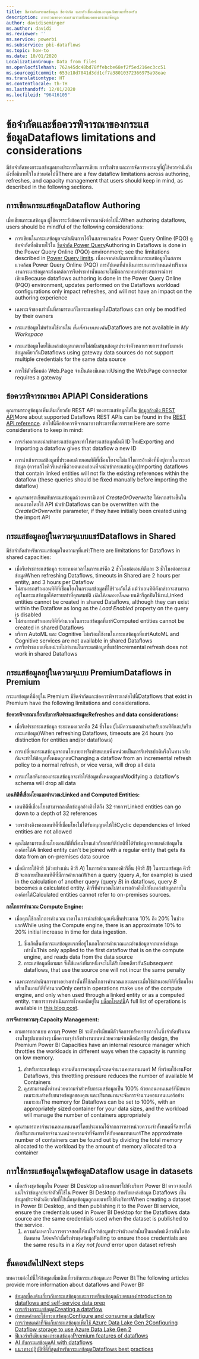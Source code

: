 ```yaml
---
title: ขีดจำกัดกระแสข้อมูล ข้อจำกัด และตัวเชื่อมต่อและคุณลักษณะที่รองรับ
description: ภาพรวมของความสามารถทั้งหมดของกระแสข้อมูล
author: davidiseminger
ms.author: davidi
ms.reviewer: ''
ms.service: powerbi
ms.subservice: pbi-dataflows
ms.topic: how-to
ms.date: 10/01/2020
LocalizationGroup: Data from files
ms.openlocfilehash: 762a45dc48bd78ffebcbe68ef2f5ed216ec3cc51
ms.sourcegitcommit: 653e18d7041d3dd1cf7a38010372366975a98eae
ms.translationtype: HT
ms.contentlocale: th-TH
ms.lasthandoff: 12/01/2020
ms.locfileid: "96416105"
---
```

# <a name="dataflows-limitations-and-considerations"></a><span data-ttu-id="30f47-103">ข้อจำกัดและข้อควรพิจารณาของกระแสข้อมูล</span><span class="sxs-lookup"><span data-stu-id="30f47-103">Dataflows limitations and considerations</span></span>

<span data-ttu-id="30f47-104">มีข้อจำกัดของกระแสข้อมูลบางประการในการเขียน การรีเฟรช และการจัดการความจุที่ผู้ใช้ควรคำนึงถึงดังที่อธิบายไว้ในส่วนต่อไปนี้</span><span class="sxs-lookup"><span data-stu-id="30f47-104">There are a few dataflow limitations across authoring, refreshes, and capacity management that users should keep in mind, as described in the following sections.</span></span>

## <a name="dataflow-authoring"></a><span data-ttu-id="30f47-105">การเขียนกระแสข้อมูล</span><span class="sxs-lookup"><span data-stu-id="30f47-105">Dataflow Authoring</span></span>

<span data-ttu-id="30f47-106">เมื่อเขียนกระแสข้อมูล ผู้ใช้ควรระวังข้อควรพิจารณาดังต่อไปนี้:</span><span class="sxs-lookup"><span data-stu-id="30f47-106">When authoring dataflows, users should be mindful of the following considerations:</span></span>

* <span data-ttu-id="30f47-107">การเขียนในกระแสข้อมูลจะดำเนินการได้ในสภาพแวดล้อม Power Query Online (PQO) ดูข้อจำกัดที่อธิบายไว้ใน [ขีดจำกัด Power Query](/power-query/power-query-online-limits)</span><span class="sxs-lookup"><span data-stu-id="30f47-107">Authoring in Dataflows is done in the Power Query Online (PQO) environment; see the limitations described in [Power Query limits](/power-query/power-query-online-limits).</span></span>
<span data-ttu-id="30f47-108">เนื่องจากดำเนินการเขียนกระแสข้อมูลในสภาพแวดล้อม Power Query Online (PQO) การอัปเดตที่ดำเนินการบนการกำหนดค่าปริมาณงานกระแสข้อมูลจะส่งผลต่อการรีเฟรชเท่านั้นและจะไม่มีผลกระทบต่อประสบการณ์การเขียน</span><span class="sxs-lookup"><span data-stu-id="30f47-108">Because dataflows authoring is done in the  Power Query Online (PQO) environment, updates performed on the Dataflows workload configurations  only impact refreshes, and will not have an impact on the authoring experience</span></span>

* <span data-ttu-id="30f47-109">เฉพาะเจ้าของเท่านั้นที่สามารถแก้ไขกระแสข้อมูลได้</span><span class="sxs-lookup"><span data-stu-id="30f47-109">Dataflows can only be modified by their owners</span></span>

* <span data-ttu-id="30f47-110">กระแสข้อมูลไม่พร้อมใช้งานใน *พื้นที่ทำงานของฉัน*</span><span class="sxs-lookup"><span data-stu-id="30f47-110">Dataflows are not available in *My Workspace*</span></span>

* <span data-ttu-id="30f47-111">กระแสข้อมูลโดยใช้แหล่งข้อมูลเกตเวย์ไม่สนับสนุนข้อมูลประจำตัวหลายรายการสำหรับแหล่งข้อมูลเดียวกัน</span><span class="sxs-lookup"><span data-stu-id="30f47-111">Dataflows using gateway data sources do not support multiple credentials for the same data source</span></span>

* <span data-ttu-id="30f47-112">การใช้ตัวเชื่อมต่อ Web.Page จำเป็นต้องมีเกตเวย์</span><span class="sxs-lookup"><span data-stu-id="30f47-112">Using the Web.Page connector requires a gateway</span></span>

## <a name="api-considerations"></a><span data-ttu-id="30f47-113">ข้อควรพิจารณาของ API</span><span class="sxs-lookup"><span data-stu-id="30f47-113">API Considerations</span></span>

<span data-ttu-id="30f47-114">คุณสามารถดูข้อมูลเพิ่มเติมเกี่ยวกับ REST API ของกระแสข้อมูลได้ใน [ข้อมูลอ้างอิง REST API](/rest/api/power-bi/dataflows)</span><span class="sxs-lookup"><span data-stu-id="30f47-114">More about supported Dataflows REST APIs can be found in the [REST API reference](/rest/api/power-bi/dataflows).</span></span> <span data-ttu-id="30f47-115">ต่อไปนี้คือข้อควรพิจารณาบางประการที่ควรทราบ:</span><span class="sxs-lookup"><span data-stu-id="30f47-115">Here are some considerations to keep in mind:</span></span>

* <span data-ttu-id="30f47-116">การส่งออกและนำเข้ากระแสข้อมูลจะทำให้กระแสข้อมูลนั้นมี ID ใหม่</span><span class="sxs-lookup"><span data-stu-id="30f47-116">Exporting and Importing a dataflow gives that dataflow a new ID</span></span>

* <span data-ttu-id="30f47-117">การนำเข้ากระแสข้อมูลที่ประกอบด้วยเอนทิตีที่เชื่อมโยงจะไม่แก้ไขการอ้างอิงที่มีอยู่ภายในกระแสข้อมูล (ควรแก้ไขคิวรีเหล่านี้ด้วยตนเองก่อนที่จะนำเข้ากระแสข้อมูล)</span><span class="sxs-lookup"><span data-stu-id="30f47-117">Importing dataflows that contain linked entities will not fix the existing references within the dataflow (these queries should be fixed manually before importing the dataflow)</span></span>

* <span data-ttu-id="30f47-118">คุณสามารถเขียนทับกระแสข้อมูลด้วยพารามิเตอร์ *CreateOrOverwrite* ได้หากสร้างขึ้นในตอนแรกโดยใช้ API นำเข้า</span><span class="sxs-lookup"><span data-stu-id="30f47-118">Dataflows can be overwritten with the *CreateOrOverwrite* parameter, if they have initially been created using the import API</span></span>

## <a name="dataflows-in-shared"></a><span data-ttu-id="30f47-119">กระแสข้อมูลอยู่ในความจุแบบแชร์</span><span class="sxs-lookup"><span data-stu-id="30f47-119">Dataflows in Shared</span></span>

<span data-ttu-id="30f47-120">มีข้อจำกัดสำหรับกระแสข้อมูลในความจุที่แชร์:</span><span class="sxs-lookup"><span data-stu-id="30f47-120">There are  limitations for Dataflows in shared capacities:</span></span>

* <span data-ttu-id="30f47-121">เมื่อรีเฟรชกระแสข้อมูล ระยะหมดเวลาในการแชร์คือ 2 ชั่วโมงต่อเอนทิตีและ 3 ชั่วโมงต่อกระแสข้อมูล</span><span class="sxs-lookup"><span data-stu-id="30f47-121">When refreshing Dataflows, timeouts in Shared are 2 hours per entity, and 3 hours per Dataflow</span></span>
* <span data-ttu-id="30f47-122">ไม่สามารถสร้างเอนทิตีที่เชื่อมโยงในกระแสข้อมูลที่ใช้ร่วมกันได้ แม้ว่าเอนทิตีดังกล่าวจะสามารถอยู่ในกระแสข้อมูลได้ตราบเท่าที่คุณสมบัติ *เปิดใช้งานการโหลด* บนคิวรีถูกปิดใช้งาน</span><span class="sxs-lookup"><span data-stu-id="30f47-122">Linked entities cannot be created in shared Dataflows, although they can exist within the Dataflow as long as the *Load Enabled* property on the query is disabled</span></span>
* <span data-ttu-id="30f47-123">ไม่สามารถสร้างเอนทิตีที่คำนวณในกระแสข้อมูลที่แชร์</span><span class="sxs-lookup"><span data-stu-id="30f47-123">Computed entities cannot be created in shared Dataflows</span></span>
* <span data-ttu-id="30f47-124">บริการ AutoML และ Cognitive ไม่พร้อมใช้งานในกระแสข้อมูลที่แชร์</span><span class="sxs-lookup"><span data-stu-id="30f47-124">AutoML and Cognitive services are not available in shared Dataflows</span></span>
* <span data-ttu-id="30f47-125">การรีเฟรชแบบเพิ่มหน่วยไม่ทำงานในกระแสข้อมูลที่แชร์</span><span class="sxs-lookup"><span data-stu-id="30f47-125">Incremental refresh does not work in shared Dataflows</span></span>

## <a name="dataflows-in-premium"></a><span data-ttu-id="30f47-126">กระแสข้อมูลอยู่ในความจุแบบ Premium</span><span class="sxs-lookup"><span data-stu-id="30f47-126">Dataflows in Premium</span></span>

<span data-ttu-id="30f47-127">กระแสข้อมูลที่มีอยู่ใน Premium มีขีดจำกัดและข้อควรพิจารณาต่อไปนี้</span><span class="sxs-lookup"><span data-stu-id="30f47-127">Dataflows that exist in Premium have the following limitations and considerations.</span></span>

<span data-ttu-id="30f47-128">**ข้อควรพิจารณาเกี่ยวกับการรีเฟรชและข้อมูล:**</span><span class="sxs-lookup"><span data-stu-id="30f47-128">**Refreshes and data considerations:**</span></span>

* <span data-ttu-id="30f47-129">เมื่อรีเฟรชกระแสข้อมูล ระยะหมดเวลาคือ 24 ชั่วโมง (ไม่มีความแตกต่างสำหรับเอนทิตีและ/หรือกระแสข้อมูล)</span><span class="sxs-lookup"><span data-stu-id="30f47-129">When refreshing Dataflows, timeouts are 24 hours (no distinction for entities and/or dataflows)</span></span>

* <span data-ttu-id="30f47-130">การเปลี่ยนกระแสข้อมูลจากนโยบายการรีเฟรชแบบเพิ่มหน่วยเป็นการรีเฟรชปกติหรือในทางกลับกันจะทำให้ข้อมูลทั้งหมดถูกลบ</span><span class="sxs-lookup"><span data-stu-id="30f47-130">Changing a dataflow from an incremental refresh policy to a normal refresh, or vice versa, will drop all data</span></span>

* <span data-ttu-id="30f47-131">การแก้ไขสคีมาของกระแสข้อมูลจะทำให้ข้อมูลทั้งหมดถูกลบ</span><span class="sxs-lookup"><span data-stu-id="30f47-131">Modifying a dataflow's schema will drop all data</span></span>

<span data-ttu-id="30f47-132">**เอนทิตีที่เชื่อมโยงและคำนวณ:**</span><span class="sxs-lookup"><span data-stu-id="30f47-132">**Linked and Computed Entities:**</span></span>

* <span data-ttu-id="30f47-133">เอนทิตีที่เชื่อมโยงสามารถลงลึกข้อมูลอ้างอิงได้ถึง 32 รายการ</span><span class="sxs-lookup"><span data-stu-id="30f47-133">Linked entities can go down to a depth of 32 references</span></span>

* <span data-ttu-id="30f47-134">วงจรอ้างอิงของเเอนทิตี้ที่เชื่อมโยงไม่ได้รับอนุญาตให้ใช้</span><span class="sxs-lookup"><span data-stu-id="30f47-134">Cyclic dependencies of linked entities are not allowed</span></span>

* <span data-ttu-id="30f47-135">คุณไม่สามารถเชื่อมโยงเอนทิตีที่เชื่อมโยงแล้วกับเอนทิตีปกติที่ได้รับข้อมูลจากแหล่งข้อมูลในองค์กรได้</span><span class="sxs-lookup"><span data-stu-id="30f47-135">A linked entity can't be joined with a regular entity that gets its data from an on-premises data source</span></span>

* <span data-ttu-id="30f47-136">เมื่อมีการใช้คิวรี (ตัวอย่างเช่น คิวรี *A*) ในการคำนวณของคิวรีอื่น (คิวรี *B*) ในกระแสข้อมูล คิวรี *B* จะกลายเป็นเอนทิตีที่มีการคำนวณ</span><span class="sxs-lookup"><span data-stu-id="30f47-136">When a query (query *A*, for example) is used in the calculation of another query (query *B*) in dataflows, query *B* becomes a calculated entity.</span></span> <span data-ttu-id="30f47-137">คิวรีที่คำนวณไม่สามารถอ้างอิงไปยังแหล่งข้อมูลภายในองค์กรได้</span><span class="sxs-lookup"><span data-stu-id="30f47-137">Calculated entities cannot refer to on-premises sources.</span></span>


<span data-ttu-id="30f47-138">**กลไกการคำนวณ:**</span><span class="sxs-lookup"><span data-stu-id="30f47-138">**Compute Engine:**</span></span>

* <span data-ttu-id="30f47-139">เมื่อคุณใช้กลไกการคำนวณ เวลาในการนำเข้าข้อมูลเพิ่มขึ้นประมาณ 10% ถึง 20% ในช่วงแรก</span><span class="sxs-lookup"><span data-stu-id="30f47-139">While using the Compute engine, there is an approximate 10% to 20% initial increase in time for data ingestion.</span></span>

  1. <span data-ttu-id="30f47-140">ซึ่งเกิดขึ้นกับกระแสข้อมูลแรกที่อยู่ในกลไกการคำนวณและอ่านข้อมูลจากแหล่งข้อมูลเท่านั้น</span><span class="sxs-lookup"><span data-stu-id="30f47-140">This only applied to the first dataflow that is on the compute engine, and reads data from the data source</span></span>
  2. <span data-ttu-id="30f47-141">กระแสข้อมูลที่ตามมา ซึ่งใช้แหล่งที่มาหนึ่งจะไม่ได้รับโทษเดียวกัน</span><span class="sxs-lookup"><span data-stu-id="30f47-141">Subsequent dataflows, that use the source one will not incur the same penalty</span></span>

* <span data-ttu-id="30f47-142">เฉพาะการดำเนินการบางอย่างเท่านั้นที่ใช้กลไกการคำนวณและเฉพาะเมื่อใช้ผ่านเอนทิตีที่เชื่อมโยงหรือเป็นเอนทิตีที่คำนวณ</span><span class="sxs-lookup"><span data-stu-id="30f47-142">Only certain operations make use of the compute engine, and only when used through a linked entity or as a computed entity.</span></span> <span data-ttu-id="30f47-143">รายการการดำเนินการทั้งหมดมีอยู่ใน [บล็อกโพสต์นี้](http://petcu40.blogspot.com/2019/06/m-folding-in-enhanced-engine-of-power.html)</span><span class="sxs-lookup"><span data-stu-id="30f47-143">A full list of operations is available in [this blog post](http://petcu40.blogspot.com/2019/06/m-folding-in-enhanced-engine-of-power.html).</span></span>


<span data-ttu-id="30f47-144">**การจัดการความจุ:**</span><span class="sxs-lookup"><span data-stu-id="30f47-144">**Capacity Management:**</span></span>

* <span data-ttu-id="30f47-145">ตามการออกแบบ ความจุ Power BI ระดับพรีเมียมมีตัวจัดการทรัพยากรภายในซึ่งจำกัดปริมาณงานในรูปแบบต่างๆ เมื่อความจุกำลังทำงานบนหน่วยความจำเหลือน้อย</span><span class="sxs-lookup"><span data-stu-id="30f47-145">By design, the Premium Power BI Capacities have an internal resource manager which throttles the workloads in different ways when the capacity is running on low memory.</span></span>

  1. <span data-ttu-id="30f47-146">สำหรับกระแสข้อมูล ความดันการควบคุมนี้จะลดจำนวนคอนเทนเนอร์ M ที่พร้อมใช้งาน</span><span class="sxs-lookup"><span data-stu-id="30f47-146">For Dataflows, this throttling pressure reduces the number of available M Containers</span></span>
  2. <span data-ttu-id="30f47-147">คุ๕สามารถตั้งค่าหน่วยความจำสำหรับกระแสข้อมูลเป็น 100% ด้วยคอนเทนเนอร์ที่มีขนาดเหมาะสมสำหรับขนาดข้อมูลของคุณ และปริมาณงานจะจัดการจำนวนคอนเทนเนอร์อย่างเหมาะสม</span><span class="sxs-lookup"><span data-stu-id="30f47-147">The memory for Dataflows can be set to 100%, with an appropriately sized container for your data sizes, and the workload will manage the number of containers appropriately</span></span>

* <span data-ttu-id="30f47-148">คุณสามารถหาจำนวนคอนเทนเนอร์โดยประมาณได้จากการหารหน่วยความจำทั้งหมดที่จัดสรรให้กับปริมาณงานด้วยจำนวนหน่วยความจำที่จัดสรรให้กับคอนเทนเนอร์</span><span class="sxs-lookup"><span data-stu-id="30f47-148">The approximate number of containers can be found out by dividing the total memory allocated to the workload by the amount of memory allocated to a container</span></span>

## <a name="dataflow-usage-in-datasets"></a><span data-ttu-id="30f47-149">การใช้กระแสข้อมูลในชุดข้อมูล</span><span class="sxs-lookup"><span data-stu-id="30f47-149">Dataflow usage in datasets</span></span>

* <span data-ttu-id="30f47-150">เมื่อสร้างชุดข้อมูลใน Power BI Desktop แล้วเผยแพร่ไปยังบริการ Power BI ตรวจสอบให้แน่ใจว่าข้อมูลประจำตัวที่ใช้ใน Power BI Desktop สำหรับแหล่งข้อมูล Dataflows เป็นข้อมูลประจำตัวเดียวกับที่ใช้เมื่อชุดข้อมูลถูกเผยแพร่ไปยังบริการ</span><span class="sxs-lookup"><span data-stu-id="30f47-150">When creating a dataset in Power BI Desktop, and then publishing it to the Power BI service, ensure the credentials used in Power BI Desktop for the Dataflows data source are the same credentials used when the dataset is published to the service.</span></span>
  1. <span data-ttu-id="30f47-151">ความล้มเหลวในการตรวจสอบให้แน่ใจว่าข้อมูลประจำตัวเหล่านั้นเป็นผลลัพธ์เดียวกันในข้อผิดพลาด *ไม่พบคีย์* เมื่อรีเฟรชชุดข้อมูล</span><span class="sxs-lookup"><span data-stu-id="30f47-151">Failing to ensure those credentials are the same results in a *Key not found* error upon dataset refresh</span></span>

## <a name="next-steps"></a><span data-ttu-id="30f47-152">ขั้นตอนถัดไป</span><span class="sxs-lookup"><span data-stu-id="30f47-152">Next steps</span></span>
<span data-ttu-id="30f47-153">บทความต่อไปนี้ให้ข้อมูลเพิ่มเติมเกี่ยวกับกระแสข้อมูลและ Power BI:</span><span class="sxs-lookup"><span data-stu-id="30f47-153">The following articles provide more information about dataflows and Power BI:</span></span>

* [<span data-ttu-id="30f47-154">ข้อมูลเบื้องต้นเกี่ยวกับกระแสข้อมูลและการเตรียมข้อมูลด้วยตนเอง</span><span class="sxs-lookup"><span data-stu-id="30f47-154">Introduction to dataflows and self-service data prep</span></span>](dataflows-introduction-self-service.md)
* [<span data-ttu-id="30f47-155">การสร้างกระแสข้อมูล</span><span class="sxs-lookup"><span data-stu-id="30f47-155">Creating a dataflow</span></span>](dataflows-create.md)
* [<span data-ttu-id="30f47-156">กำหนดค่าและใช้กระแสข้อมูล</span><span class="sxs-lookup"><span data-stu-id="30f47-156">Configure and consume a dataflow</span></span>](dataflows-configure-consume.md)
* [<span data-ttu-id="30f47-157">การกำหนดค่าที่จัดเก็บกระแสข้อมูลเพื่อใช้ Azure Data Lake Gen 2</span><span class="sxs-lookup"><span data-stu-id="30f47-157">Configuring Dataflow storage to use Azure Data Lake Gen 2</span></span>](dataflows-azure-data-lake-storage-integration.md)
* [<span data-ttu-id="30f47-158">ฟีเจอร์พรีเมียมของกระแสข้อมูล</span><span class="sxs-lookup"><span data-stu-id="30f47-158">Premium features of dataflows</span></span>](dataflows-premium-features.md)
* [<span data-ttu-id="30f47-159">AI กับกระแสข้อมูล</span><span class="sxs-lookup"><span data-stu-id="30f47-159">AI with dataflows</span></span>](dataflows-machine-learning-integration.md)
* [<span data-ttu-id="30f47-160">แนวทางปฏิบัติที่ดีที่สุดสำหรับกระแสข้อมูล</span><span class="sxs-lookup"><span data-stu-id="30f47-160">Dataflows best practices</span></span>](dataflows-best-practices.md)